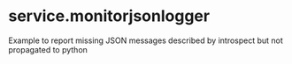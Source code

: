 # service.monitorjsonlogger
Example to report missing JSON messages described by introspect but not propagated to python
